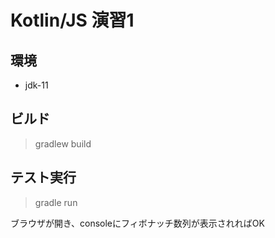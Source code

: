 Kotlin/JS 演習1
===

環境
---
- jdk-11

ビルド
---
> gradlew build

テスト実行
---
> gradle run  

ブラウザが開き、consoleにフィボナッチ数列が表示されればOK
